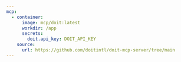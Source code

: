 ```yaml
---
mcp:
  - container:
      image: mcp/doit:latest
      workdir: /app
      secrets:
        doit.api_key: DOIT_API_KEY
    source:
      url: https://github.com/doitintl/doit-mcp-server/tree/main
---
```

